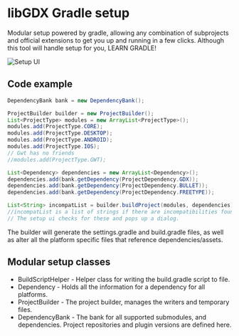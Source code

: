 # libGDX Gradle setup

Modular setup powered by gradle, allowing any combination of subprojects and official extensions to get you up and running in a few clicks. Although this tool will handle setup for you, LEARN GRADLE!

![Setup UI](https://user-images.githubusercontent.com/60154347/128180000-6999f3e1-cd7e-4df9-80c7-79cedad21735.png)

## Code example

```java
DependencyBank bank = new DependencyBank();

ProjectBuilder builder = new ProjectBuilder();
List<ProjectType> modules = new ArrayList<ProjectType>();
modules.add(ProjectType.CORE);
modules.add(ProjectType.DESKTOP);
modules.add(ProjectType.ANDROID);
modules.add(ProjectType.IOS);
// Gwt has no friends
//modules.add(ProjectType.GWT);

List<Dependency> dependencies = new ArrayList<Dependency>();
dependencies.add(bank.getDependency(ProjectDependency.GDX));
dependencies.add(bank.getDependency(ProjectDependency.BULLET));
dependencies.add(bank.getDependency(ProjectDependency.FREETYPE));

List<String> incompatList = builder.buildProject(modules, dependencies);
//incompatList is a list of strings if there are incompatibilities found.
// The setup ui checks for these and pops up a dialog.
```

The builder will generate the settings.gradle and build.gradle files, as well as alter all the platform specific files that reference dependencies/assets.

## Modular setup classes

* BuildScriptHelper - Helper class for writing the build.gradle script to file.
* Dependency - Holds all the information for a dependency for all platforms.
* ProjectBuilder - The project builder, manages the writers and temporary files.
* DependencyBank - The bank for all supported submodules, and dependencies. Project repositories and plugin versions are defined here.
